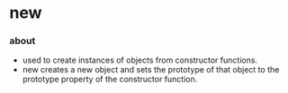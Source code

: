 # new

### about

- used to create instances of objects from constructor functions.
- new creates a new object and sets the prototype of that object to the prototype property of the constructor function.